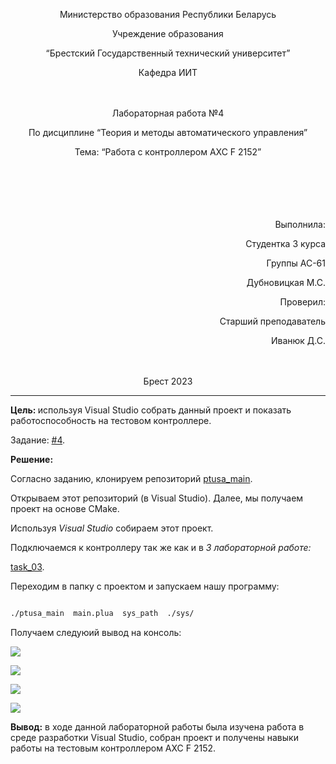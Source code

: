 <p align="center"> Министерство образования Республики Беларусь
<p align="center">Учреждение образования
<p align="center">“Брестский Государственный технический университет”
<p align="center">Кафедра ИИТ
<br><br><br>
<p align="center">Лабораторная работа №4
<p align="center">По дисциплине “Теория и методы автоматического управления”
<p align="center">Тема: “Работа с контроллером AXC F 2152”
<br><br><br><br><br><br>
<p align="right">Выполнила:
<p align="right">Студентка 3 курса
<p align="right">Группы АС-61
<p align="right">Дубновицкая М.С.
<p align="right">Проверил:
<p align="right">Старший преподаватель
<p align="right">Иванюк Д.С.
<br><br><br>
<p align="center">Брест 2023</p>

---
<p> <strong>Цель: </strong>используя Visual Studio собрать данный проект и показать работоспособность на тестовом контроллере.</p> 

Задание: [#4](../../../../tasks/task_04/readme.md).
<p> <strong>Решение:</strong> </p>

Согласно заданию, клонируем репозиторий [ptusa_main](https://github.com/savushkin-r-d/ptusa_main).

<p>Открываем этот репозиторий (в Visual Studio). Далее, мы получаем проект на основе CMake.</p>
<p>Используя <em>Visual Studio</em> собираем этот проект.</p>
<p>Подключаемся к контроллеру так же как и в <em>3 лабораторной работе:</em> </p>

[task_03](../../task_03/doc/readme.md).

<p>Переходим в папку с проектом и запускаем нашу программу:</p>

``` bash

./ptusa_main  main.plua  sys_path  ./sys/

```

<p>Получаем следуюий вывод на консоль: </p>

![](images/build_run.png)

![](images/console.png)

![](images/main-admin.png)

![](images/photo.png)

<p> <strong> Вывод:</strong> в ходе данной лабораторной работы была изучена работа в среде разработки Visual Studio, собран проект и получены навыки работы на тестовым контроллером AXC F 2152.</p>

